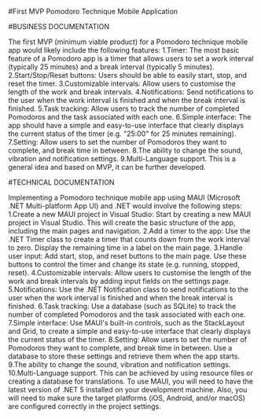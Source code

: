 #First MVP Pomodoro Technique Mobile Application

#BUSINESS DOCUMENTATION

The first MVP (minimum viable product) for a Pomodoro technique mobile app would likely include the following features:
1.Timer: The most basic feature of a Pomodoro app is a timer that allows users to set a work interval (typically 25 minutes) and a break interval (typically 5 minutes).
2.Start/Stop/Reset buttons: Users should be able to easily start, stop, and reset the timer.
3.Customizable intervals: Allow users to customise the length of the work and break intervals.
4.Notifications: Send notifications to the user when the work interval is finished and when the break interval is finished.
5.Task tracking: Allow users to track the number of completed Pomodoros and the task associated with each one.
6.Simple interface: The app should have a simple and easy-to-use interface that clearly displays the current status of the timer (e.g. "25:00" for 25 minutes remaining).
7.Setting: Allow users to set the number of Pomodoros they want to complete, and break time in between.
8.The ability to change the sound, vibration and notification settings.
9.Multi-Language support.
This is a general idea and based on MVP, it can be further developed.

#TECHNICAL DOCUMENTATION

Implementing a Pomodoro technique mobile app using MAUI (Microsoft .NET Multi-platform App UI) and .NET would involve the following steps:
1.Create a new MAUI project in Visual Studio: Start by creating a new MAUI project in Visual Studio. This will create the basic structure of the app, including the main pages and navigation.
2.Add a timer to the app: Use the .NET Timer class to create a timer that counts down from the work interval to zero. Display the remaining time in a label on the main page.
3.Handle user input: Add start, stop, and reset buttons to the main page. Use these buttons to control the timer and change its state (e.g. running, stopped, reset).
4.Customizable intervals: Allow users to customise the length of the work and break intervals by adding input fields on the settings page.
5.Notifications: Use the .NET Notification class to send notifications to the user when the work interval is finished and when the break interval is finished.
6.Task tracking: Use a database (such as SQLite) to track the number of completed Pomodoros and the task associated with each one.
7.Simple interface: Use MAUI's built-in controls, such as the StackLayout and Grid, to create a simple and easy-to-use interface that clearly displays the current status of the timer.
8.Setting: Allow users to set the number of Pomodoros they want to complete, and break time in between. Use a database to store these settings and retrieve them when the app starts.
9.The ability to change the sound, vibration and notification settings.
10.Multi-Language support. This can be achieved by using resource files or creating a database for translations.
To use MAUI, you will need to have the latest version of .NET 5 installed on your development machine. Also, you will need to make sure the target platforms (iOS, Android, and/or macOS) are configured correctly in the project settings.
